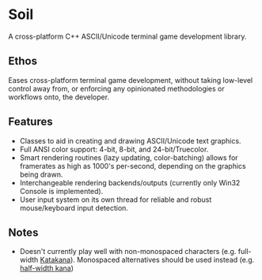 # Soil
A cross-platform C++ ASCII/Unicode terminal game development library.

## Ethos
Eases cross-platform terminal game development, without taking low-level control away from, or enforcing any opinionated methodologies or workflows onto, the developer.

## Features
- Classes to aid in creating and drawing ASCII/Unicode text graphics.
- Full ANSI color support: 4-bit, 8-bit, and 24-bit/Truecolor.
- Smart rendering routines (lazy updating, color-batching) allows for framerates as high as 1000's per-second, depending on the graphics being drawn.
- Interchangeable rendering backends/outputs (currently only Win32 Console is implemented).
- User input system on its own thread for reliable and robust mouse/keyboard input detection.

## Notes
- Doesn't currently play well with non-monospaced characters (e.g. full-width [Katakana](https://en.wikipedia.org/wiki/Katakana)). Monospaced alternatives should be used instead (e.g. [half-width kana](https://en.wikipedia.org/wiki/Half-width_kana))
